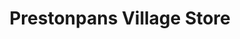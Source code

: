 ---
title: "Prestonpans Village Store"
url: /prestonpans/prestonpans-village-store/
shop: convenience
---